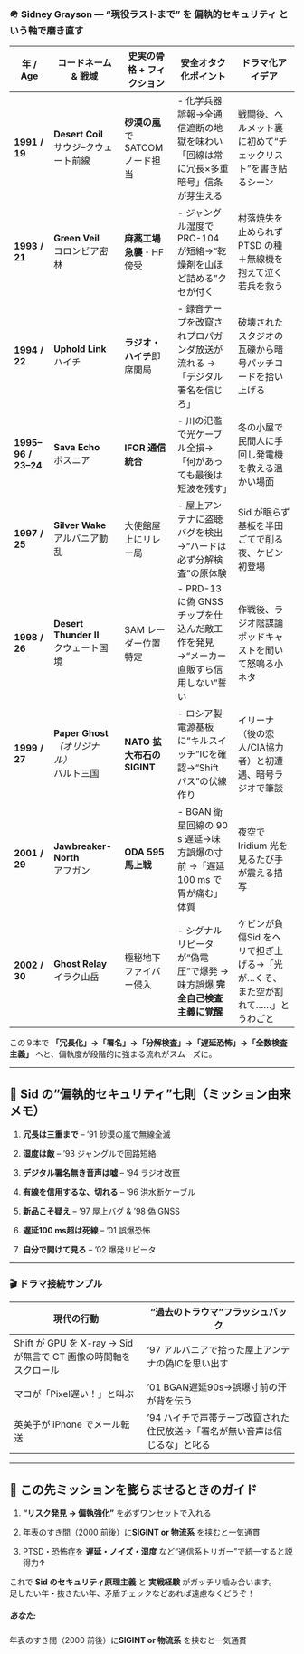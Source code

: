 ### 🪖 Sidney Grayson ― “現役ラストまで” を **偏執的セキュリティ** という軸で磨き直す

| 年 / Age             | コードネーム & 戦域                          | 史実の骨格 + フィクション         | **安全オタク化ポイント**                                    | ドラマ化アイデア                           |
| ------------------- | ------------------------------------ | ---------------------- | ------------------------------------------------- | ---------------------------------- |
| **1991 / 19**       | **Desert Coil**  <br>サウジ–クウェート前線     | **砂漠の嵐**で SATCOM ノード担当 | - 化学兵器誤報→全通信遮断の地獄を味わい「回線は常に冗長×多重暗号」信条が芽生える        | 戦闘後、ヘルメット裏に初めて“チェックリスト”を書き貼るシーン    |
| **1993 / 21**       | **Green Veil**  <br>コロンビア密林          | **麻薬工場急襲**・HF傍受        | - ジャングル湿度で PRC-104 が短絡→“乾燥剤を山ほど詰める”クセが付く          | 村落焼失を止められず PTSD の種＋無線機を抱えて泣く若兵を救う  |
| **1994 / 22**       | **Uphold Link**  <br>ハイチ             | **ラジオ・ハイチ**即席開局        | - 録音テープを改竄されプロパガンダ放送が流れる →「デジタル署名を信じろ」            | 破壊されたスタジオの瓦礫から暗号パッチコードを拾い上げる       |
| **1995–96 / 23–24** | **Sava Echo**  <br>ボスニア              | **IFOR 通信統合**          | - 川の氾濫で光ケーブル全損→「何があっても最後は短波を残す」                   | 冬の小屋で民間人に手回し発電機を教える温かい場面           |
| **1997 / 25**       | **Silver Wake**  <br>アルバニア動乱         | 大使館屋上にリレー局             | - 屋上アンテナに盗聴バグを検出→“ハードは必ず分解検査”の原体験                 | Sid が眠らず基板を半田ごてで削る夜、ケビン初登場         |
| **1998 / 26**       | **Desert Thunder II**  <br>クウェート国境   | SAM レーダー位置特定           | - PRD-13 に偽 GNSS チップを仕込んだ敵工作を発見→“メーカー直販すら信用しない”誓い | 作戦後、ラジオ陰謀論ポッドキャストを聞いて怒鳴る小ネタ        |
| **1999 / 27**       | **Paper Ghost** _（オリジナル）_  <br>バルト三国 | **NATO 拡大布石の SIGINT**  | - ロシア製電源基板に“キルスイッチ”ICを確認→“Shift パス”の伏線作り          | イリーナ（後の恋人/CIA協力者）と初遭遇、暗号ラジオで筆談     |
| **2001 / 29**       | **Jawbreaker-North**  <br>アフガン       | **ODA 595 馬上戦**        | - BGAN 衛星回線の 90 s 遅延→味方誤爆の寸前 →「遅延 100 ms で胃が痛む」体質 | 夜空で Iridium 光を見るたび手が震える描写          |
| **2002 / 30**       | **Ghost Relay**  <br>イラク山岳           | 極秘地下ファイバー侵入            | - シグナルリピータが“偽電圧”で爆発 → 味方誤爆 **完全自己検査主義に覚醒**    | ケビンが負傷Sid をヘリで担ぎ上げる→「光が…くそ、また空が割れて……」とうわごと |

この９本で **「冗長化」→「署名」→「分解検査」→「遅延恐怖」→「全数検査主義」** へと、偏執度が段階的に強まる流れがスムーズに。

---

## 🔑 Sid の“偏執的セキュリティ”七則（ミッション由来メモ）

1. **冗長は三重まで** – ’91 砂漠の嵐で無線全滅
    
2. **湿度は敵** – ’93 ジャングルで回路短絡
    
3. **デジタル署名無き音声は嘘** – ’94 ラジオ改竄
    
4. **有線を信用するな、切れる** – ’96 洪水断ケーブル
    
5. **新品こそ疑え** – ’97 屋上バグ & ’98 偽 GNSS
    
6. **遅延100 ms超は死線** – ’01 誤爆恐怖
    
7. **自分で開けて見ろ** – ’02 爆発リピータ
    

---

### 🎬 ドラマ接続サンプル

| 現代の行動                                          | “過去のトラウマ”フラッシュバック                        |
| ---------------------------------------------- | ---------------------------------------- |
| Shift が GPU を X-ray → Sid が無言で CT 画像の時間軸をスクロール | ’97 アルバニアで拾った屋上アンテナの偽ICを思い出す             |
| マコが「Pixel遅い！」と叫ぶ                               | ’01 BGAN遅延90s→誤爆寸前の汗が背を伝う                |
| 英美子が iPhone でメール転送                             | ’94 ハイチで声帯テープ改竄された住民放送→「署名が無い音声は信じるな」と叱る |

---

## 🔧 この先ミッションを膨らませるときのガイド

1. **“リスク発見 → 偏執強化”** を必ずワンセットで入れる
    
2. 年表のすき間（2000 前後）に**SIGINT or 物流系** を挟むと一気通貫
    
3. PTSD・恐怖症を **遅延・ノイズ・湿度** など“通信系トリガー”で統一すると説得力↑
    

これで **Sid のセキュリティ原理主義** と **実戦経験** がガッチリ噛み合います。  
足したい年・抜きたい年、矛盾チェックなどあれば遠慮なくどうぞ！

##### あなた:

年表のすき間（2000 前後）に**SIGINT or 物流系** を挟むと一気通貫

